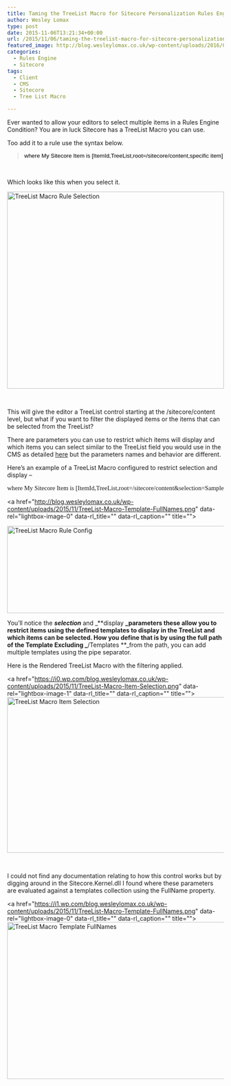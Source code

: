 ```yaml
---
title: Taming the TreeList Macro for Sitecore Personalization Rules Engine Conditions
author: Wesley Lomax
type: post
date: 2015-11-06T13:21:34+00:00
url: /2015/11/06/taming-the-treelist-macro-for-sitecore-personalization-rules-engine-conditions/
featured_image: http://blog.wesleylomax.co.uk/wp-content/uploads/2016/03/forest-584354_1280.jpg
categories:
  - Rules Engine
  - Sitecore
tags:
  - Client
  - CMS
  - Sitecore
  - Tree List Macro

---
```

Ever wanted to allow your editors to select multiple items in a Rules Engine Condition? You are in luck Sitecore has a TreeList Macro you can use.

Too add it to a rule use the syntax below.

> <pre style="margin: 0in; font-family: Arial; font-size: 10.0pt; color: black;">where My Sitecore Item is [ItemId,TreeList,root=/sitecore/content,specific item]</pre>

&nbsp;

Which looks like this when you select it.

<img class="alignnone wp-image-110 size-full" title="TreeList Macro Rule" src="https://i1.wp.com/blog.wesleylomax.co.uk/wp-content/uploads/2015/11/TreeList-Macro-Rule-Selection.png?resize=504%2C458" alt="TreeList Macro Rule Selection" width="504" height="458" srcset="https://i1.wp.com/blog.wesleylomax.co.uk/wp-content/uploads/2015/11/TreeList-Macro-Rule-Selection.png?w=504 504w, https://i1.wp.com/blog.wesleylomax.co.uk/wp-content/uploads/2015/11/TreeList-Macro-Rule-Selection.png?resize=300%2C273 300w" sizes="(max-width: 504px) 100vw, 504px" data-recalc-dims="1" />

&nbsp;

This will give the editor a TreeList control starting at the /sitecore/content level, but what if you want to filter the displayed items or the items that can be selected from the TreeList?

There are parameters you can use to restrict which items will display and which items you can select similar to the TreeList field you would use in the CMS as detailed <a href="http://getfishtank.ca/blog/treelist-data-source-hidden-functionality" target="_blank">here</a> but the parameters names and behavior are different.

Here&#8217;s an example of a TreeList Macro configured to restrict selection and display &#8211;

<pre style="margin: 0in; font-family: Calibri; font-size: 11.0pt;">where My Sitecore Item is [ItemId,TreeList,root=/sitecore/content&selection=Sample/Sample Item&display=Common/Folder|/Sample/Sample Item,specific item]</pre>

<a href="http://blog.wesleylomax.co.uk/wp-content/uploads/2015/11/TreeList-Macro-Template-FullNames.png" data-rel="lightbox-image-0" data-rl\_title="" data-rl\_caption="" title="">
  
</a><img class="alignnone wp-image-109 size-full" title="Rules Condition TreeList" src="https://i1.wp.com/blog.wesleylomax.co.uk/wp-content/uploads/2015/11/TreeList-Macro-Rule-Config.png?resize=640%2C203" alt="TreeList Macro Rule Config" width="640" height="203" srcset="https://i1.wp.com/blog.wesleylomax.co.uk/wp-content/uploads/2015/11/TreeList-Macro-Rule-Config.png?w=941 941w, https://i1.wp.com/blog.wesleylomax.co.uk/wp-content/uploads/2015/11/TreeList-Macro-Rule-Config.png?resize=300%2C95 300w" sizes="(max-width: 640px) 100vw, 640px" data-recalc-dims="1" />

You&#8217;ll notice the _**selection**_ and _**display **_parameters these allow you to restrict items using the defined templates to display in the TreeList and which items can be selected. How you define that is by using the full path of the Template Excluding _**/Templates **_from the path, you can add multiple templates using the pipe separator.

Here is the Rendered TreeList Macro with the filtering applied.

<a href="https://i0.wp.com/blog.wesleylomax.co.uk/wp-content/uploads/2015/11/TreeList-Macro-Item-Selection.png" data-rel="lightbox-image-1" data-rl\_title="" data-rl\_caption="" title=""><img class="alignnone wp-image-108 size-full" src="https://i0.wp.com/blog.wesleylomax.co.uk/wp-content/uploads/2015/11/TreeList-Macro-Item-Selection.png?resize=640%2C362" alt="TreeList Macro Item Selection" width="640" height="362" srcset="https://i0.wp.com/blog.wesleylomax.co.uk/wp-content/uploads/2015/11/TreeList-Macro-Item-Selection.png?w=791 791w, https://i0.wp.com/blog.wesleylomax.co.uk/wp-content/uploads/2015/11/TreeList-Macro-Item-Selection.png?resize=300%2C170 300w" sizes="(max-width: 640px) 100vw, 640px" data-recalc-dims="1" /></a>

&nbsp;

I could not find any documentation relating to how this control works but by digging around in the Sitecore.Kernel.dll I found where these parameters are evaluated against a templates collection using the FullName property.

<a href="https://i1.wp.com/blog.wesleylomax.co.uk/wp-content/uploads/2015/11/TreeList-Macro-Template-FullNames.png" data-rel="lightbox-image-0" data-rl\_title="" data-rl\_caption="" title=""><img class="alignnone wp-image-121" src="https://i1.wp.com/blog.wesleylomax.co.uk/wp-content/uploads/2015/11/TreeList-Macro-Template-FullNames.png?resize=640%2C365" alt="TreeList Macro Template FullNames" width="640" height="365" srcset="https://i1.wp.com/blog.wesleylomax.co.uk/wp-content/uploads/2015/11/TreeList-Macro-Template-FullNames.png?w=1259 1259w, https://i1.wp.com/blog.wesleylomax.co.uk/wp-content/uploads/2015/11/TreeList-Macro-Template-FullNames.png?resize=300%2C171 300w, https://i1.wp.com/blog.wesleylomax.co.uk/wp-content/uploads/2015/11/TreeList-Macro-Template-FullNames.png?resize=1024%2C584 1024w" sizes="(max-width: 640px) 100vw, 640px" data-recalc-dims="1" /></a>